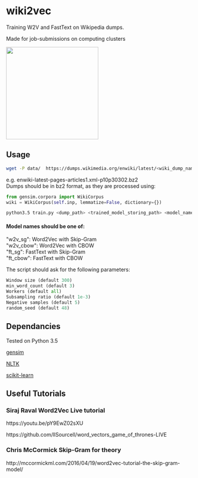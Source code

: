 # wiki2vec
<p>Training W2V and FastText on Wikipedia dumps.</p>
<p>Made for job-submissions on computing clusters</p>
<p><img src="https://upload.wikimedia.org/wikipedia/en/thumb/8/80/Wikipedia-logo-v2.svg/1122px-Wikipedia-logo-v2.svg.png" width=250></p>

## Usage

```bash
wget -P data/  https://dumps.wikimedia.org/enwiki/latest/<wiki_dump_name>
```

<p>
e.g. <wiki_dump_name> enwiki-latest-pages-articles1.xml-p10p30302.bz2
  </br>
Dumps should be in <bold>bz2</bold> format, as they are processed using: </p>

```python
from gensim.corpora import WikiCorpus
wiki = WikiCorpus(self.inp, lemmatize=False, dictionary={})
```

```bash
python3.5 train.py <dump_path> <trained_model_storing_path> <model_name>
```
#### Model names should be one of:
<p>"w2v_sg": Word2Vec with Skip-Gram </br>
"w2v_cbow": Word2Vec with CBOW</br>
"ft_sg": FastText with Skip-Gram</br>
"ft_cbow": FastText with CBOW
</p>

<p> The script should ask for the following parameters:</p>


```python
Window size (default 300)
min_word_count (default 3)
Workers (default all)
Subsampling ratio (default 1e-3)
Negative samples (default 5)
random_seed (default 48)
```


## Dependancies
Tested on Python 3.5
<p><a href="https://radimrehurek.com/gensim/"> gensim </a></p>
<p><a href="https://www.nltk.org/"> NLTK </a></p>
<p><a href="http://scikit-learn.org/"> scikit-learn </a></p>

## Useful Tutorials
### Siraj Raval Word2Vec Live tutorial

<p> https://youtu.be/pY9EwZ02sXU </p>
<p> https://github.com/llSourcell/word_vectors_game_of_thrones-LIVE </p>

### Chris McCormick Skip-Gram for theory
<p> http://mccormickml.com/2016/04/19/word2vec-tutorial-the-skip-gram-model/</p>
